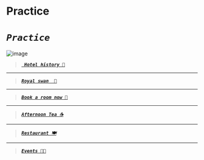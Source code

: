 # Practice

# ***`Practice`***

![image](https://github.com/Botleigh-Grange/Practice/assets/151997230/c244a715-c313-4306-a66b-518c0ebc1969)

> [ ***` Hotel history 📜`***](https://botleigh-grange.github.io/History/)

____

> [***`Royal swan  🏨`*** ](https://www.booking.com/hotel/gb/royal-swan-ashley-manor.en-gb.html)

____

> [***`Book a room now 📌`***](https://www.booking.com/hotel/gb/botleigh-grange-and-spa.en-gb.html) 

___

> [***`Afternoon Tea ☕`***](https://botleigh-grange.github.io/Afternoon-Tea/)

___


>  [***`Restaurant 🍽️`***](https://botleigh-grange.github.io/Lunch-Dinner/)

___
> [***`Events 🎉📅`***](https://botleigh-grange.github.io/Upcoming-events/)

